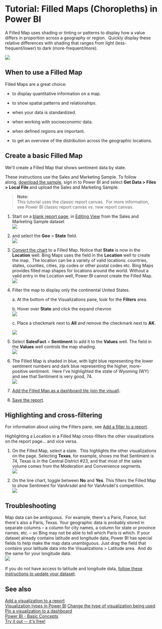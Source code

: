 ﻿<properties
   pageTitle="Tutorial: Filled Maps (Choropleths) in Power BI"
   description="Tutorial: Filled Maps (Choropleths) in Power BI"
   services="powerbi"
   documentationCenter=""
   authors="mihart"
   manager="mblythe"
   backup=""
   editor=""
   tags=""
   qualityFocus="no"
   qualityDate=""/>

<tags
   ms.service="powerbi"
   ms.devlang="NA"
   ms.topic="article"
   ms.tgt_pltfrm="NA"
   ms.workload="powerbi"
   ms.date="03/22/2016"
   ms.author="mihart"/>

# Tutorial: Filled Maps (Choropleths) in Power BI  

A Filled Map uses shading or tinting or patterns to display how a value differs in proportion across a geography or region.  Quickly display these relative differences with shading that ranges from light (less-frequent/lower) to dark (more-frequent/more).    

![](media/powerbi-service-tutorial-filled-maps-choropleths/large_map.png)

## When to use a Filled Map  
Filled Maps are a great choice:

-   to display quantitative information on a map.

-   to show spatial patterns and relationships.

-   when your data is standardized.

-   when working with socioeconomic data.

-   when defined regions are important.

-   to get an overview of the distribution across the geographic locations.

## Create a basic Filled Map  
We'll create a Filled Map that shows sentiment data by state.

These instructions use the Sales and Marketing Sample. To follow along, [download the sample](powerbi-sample-downloads.md), sign in to Power BI and select **Get Data \> Files \> Local File** ﻿and upload the Sales and Marketing Sample.

>**Note:**  
>This tutorial uses the classic report canvas.  For more information, see Power BI classic report canvas vs. new report canvas.

1.  Start on a [blank report page ](powerbi-service-add-a-page-to-a-report.md) in [Editing View](powerbi-service-interact-with-a-report-in-editing-view.md) from the Sales and Marketing Sample dataset  
![](media/powerbi-service-tutorial-filled-maps-choropleths/img001.png)

2.  and select the **Geo** \> **State** field.    
![](media/powerbi-service-tutorial-filled-maps-choropleths/img002.png)

3.  [Convert the chart](powerbi-service-change-the-type-of-visualization-in-a-report.md) to a Filled Map. Notice that **State** is now in the **Location** well. Bing Maps uses the field in the **Location** well to create the map.  The location can be a variety of valid locations: countries, states, counties, cities, zip codes or other postal codes etc. Bing Maps provides filled map shapes for locations around the world. Without a valid entry in the Location well, Power BI cannot create the Filled Map.  
![](media/powerbi-service-tutorial-filled-maps-choropleths/img003.png)

4.  Filter the map to display only the continental United States.

	a.  At the bottom of the Visualizations pane, look for the **Filters** area.

	b.  Hover over **State** and click the expand chevron  
    ![](media/powerbi-service-tutorial-filled-maps-choropleths/img004.png)

	c.  Place a checkmark next to **All** and remove the checkmark next to **AK**.

    ![](media/powerbi-service-tutorial-filled-maps-choropleths/img005.png)

5.  Select **SalesFact** \> **Sentiment** to add it to the **Values** well. The field in the **Values** well controls the map shading.  
![](media/powerbi-service-tutorial-filled-maps-choropleths/img006.png)

6.  The Filled Map is shaded in blue, with light blue representing the lower sentiment numbers and dark blue representing the higher, more-positive sentiment.  Here I've highlighted the state of Wyoming (WY) and see that Sentiment is very good, 74.  
![](media/powerbi-service-tutorial-filled-maps-choropleths/img007.png)

7.  [Add the Filled Map as a dashboard tile (pin the visual)](powerbi-service-dashboard-tiles.md). 

8.  [Save the report](powerbi-service-save-a-report.md).

## Highlighting and cross-filtering  
For information about using the Filters pane, see [Add a filter to a report](powerbi-service-add-a-filter-to-a-report.md).

Highlighting a Location in a Filled Map cross-filters the other visualizations on the report page... and vice versa.

1.  On the Filled Map, select a state.  This highlights the other visualizations on the page. Selecting **Texas**, for example, shows me that Sentiment is 74, Texas is in the Central District \#23, and that most of the sales volume comes from the Moderation and Convenience segments.   
    ![](media/powerbi-service-tutorial-filled-maps-choropleths/img008.png)

2.  On the line chart, toggle between **No** and **Yes**. This filters the Filled Map to show Sentiment for VanArsdel and for VanArsdel's competition.  
    ![](media/powerbi-service-tutorial-filled-maps-choropleths/img009.gif)

## Troubleshooting  
Map data can be ambiguous.  For example, there's a Paris, France, but there's also a Paris, Texas. Your geographic data is probably stored in separate columns – a column for city names, a column for state or province names, etc. – so Bing may not be able to tell which Paris is which. If your dataset already contains latitude and longitude data, Power BI has special fields to help make the map data unambiguous. Just drag the field that contains your latitude data into the Visualizations \> Latitude area.  And do the same for your longitude data.  
![](media/powerbi-service-tutorial-filled-maps-choropleths/PBI_Latitude.png) 

If you do not have access to latitude and longitude data, [follow these instructions to update your dataset](https://support.office.com/article/Maps-in-Power-View-8A9B2AF3-A055-4131-A327-85CC835271F7).

## See also  
 [Add a visualization to a report](https://powerbi.uservoice.com/knowledgebase/articles/441777)  
 [Visualization types in Power BI](powerbi-service-visualization-types-for-reports-and-q-and-a.md)
 [Change the type of visualization being used](powerbi-service-change-the-type-of-visualization-in-a-report.md)
 [Pin a visualization to a dashboard](powerbi-service-pin-a-tile-to-a-dashboard-from-a-report.md)  
 [Power BI - Basic Concepts](powerbi-service-basic-concepts.md)  
[Try it out -- it's free!](https://powerbi.com/)  
